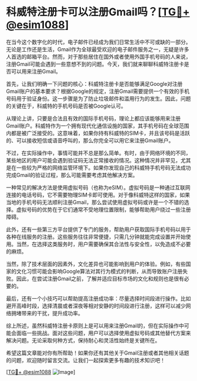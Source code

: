 # 科威特注册卡可以注册Gmail吗？[[TG💪+ @esim1088](https://t.me/s/esim1088)]

在当今这个数字化的时代，电子邮件已经成为我们日常生活中不可或缺的一部分。无论是工作还是生活，Gmail作为全球最受欢迎的电子邮件服务之一，无疑是许多人首选的邮箱平台。然而，对于那些居住在国外或者使用外国手机号码的人来说，注册Gmail可能会遇到一些意想不到的问题。今天，我们就来聊聊科威特注册卡是否可以用来注册Gmail。

首先，让我们明确一下问题的核心：科威特注册卡是否能够满足Google对注册Gmail账户的基本要求？根据Google的规定，注册Gmail需要提供一个有效的手机号码用于验证身份。这一步骤是为了防止垃圾邮件和滥用行为的发生。因此，问题的关键在于，科威特的手机号码是否被Google认可。

从理论上讲，只要是合法且有效的国际手机号码，理论上都应该能够用来注册Gmail账户。科威特作为一个拥有现代化通信设施的国家，其手机号码在全球范围内都是被广泛接受的。这意味着，如果你持有科威特的SIM卡，并且该号码是活跃的、可以接收短信或语音呼叫的，那么你完全可以用它来注册Gmail账户。

不过，在实际操作中，事情可能并不总是那么简单。有时，由于网络环境的不同，某些地区的用户可能会遇到验证码无法正常接收的情况。这种情况并非罕见，尤其是在一些较为严格的网络监管环境下。如果你发现自己的科威特手机号码无法成功完成Gmail的验证过程，那么可能需要考虑其他解决方案。

一种常见的解决方法是使用虚拟号码（也称为eSIM）。虚拟号码是一种通过互联网连接的电话号码，它不需要物理SIM卡即可使用。对于像科威特这样的国家，如果当地的手机号码无法顺利注册Gmail，那么尝试使用虚拟号码或许是一个不错的选择。虚拟号码的优势在于它们通常不受地理位置限制，能够帮助用户绕过一些注册障碍。

此外，还有一些第三方平台提供了专门的服务，帮助用户获取国际手机号码以用于各种在线服务的注册。这些服务往往非常便捷，只需几分钟就能完成设置并开始使用。当然，在选择这类服务时，用户需要确保其合法性与安全性，以免造成不必要的麻烦。

当然，除了技术层面的因素外，文化差异也可能影响到用户的体验。例如，有些国家的文化习惯可能会影响Google算法对其行为模式的判断，从而导致账户注册失败。因此，在尝试注册Gmail之前，了解并适应目标市场的文化和规则也是很有必要的。

最后，还有一个小技巧可以帮助提高注册成功率：尽量选择时间段进行操作。比如避开高峰时段，选择清晨或者深夜等相对安静的时间段进行注册，这样可以减少网络拥堵带来的干扰，提升成功率。

综上所述，虽然科威特注册卡原则上是可以用来注册Gmail的，但在实际操作中可能会面临一些挑战。面对这些问题，用户可以选择使用虚拟号码或其他替代方案来解决问题。无论采取何种方式，保持耐心和灵活性始终是关键所在。

希望这篇文章能对你有所帮助！如果你还有其他关于Gmail注册或者其他相关话题的问题，欢迎随时留言交流。让我们一起探索更多有趣的技术知识吧！

[[TG💪+ @esim1088](https://t.me/s/esim1088) ![Image](https://i.postimg.cc/4NQfJmqS/Snipaste-2025-05-13-00-14-12.png)]